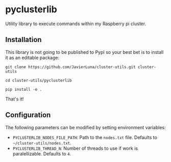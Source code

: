 # pyclusterlib

Utility library to execute commands within my Raspberry pi cluster.

## Installation

This library is not going to be published to PypI so your best bet is to install it as an editable package:

```
git clone https://github.com/JavierLuna/cluster-utils.git cluster-utils

cd cluster-utils/pyclusterlib

pip install -e .

```

That's it!

## Configuration

The following parameters can be modified by setting environment variables:

* `PYCLUSTERLIB_NODES_FILE_PATH`: Path to the `nodes.txt` file. Defaults to `~/cluster-utils/nodes.txt`.
* `PYCLUSTERLIB_THREAD_N`: Number of threads to use if work is paralellizable. Defaults to `4`.
